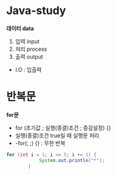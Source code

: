 # Java-study

**데이터 data**
1. 입력 input
2. 처리 process
3. 출력 output
- I.O : 입출력

# 반복문

**for문**
- for (초기값 ; 실행(종결)조건 ; 증감설정) {}
- 실행(종결)조건 true일 때 실행문 처리
- -for(; ;) {} : 무한 반복

```java
for (int i = 1; i <= 5; i += 1) {
			System.out.println("*");
		}
```
